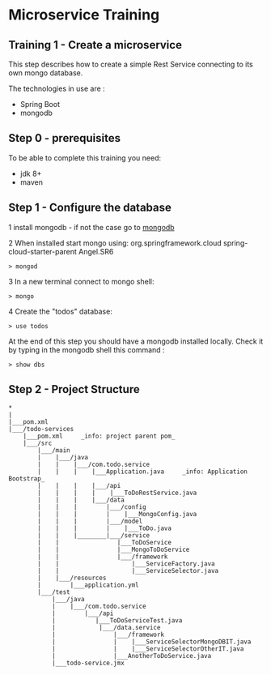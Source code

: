 # Microservice Training

## Training 1 - Create a microservice

This step describes how to create a simple Rest Service connecting to its own mongo database.

The technologies in use are :

* Spring Boot
* mongodb

## Step 0 - prerequisites
To be able to complete this training you need:
* jdk 8+
* maven

## Step 1 - Configure the database

1 install mongodb  - if not the case go to [mongodb](https://www.mongodb.org/)

2 When installed start mongo using:<parent>
                                           <groupId>org.springframework.cloud</groupId>
                                           <artifactId>spring-cloud-starter-parent</artifactId>
                                           <version>Angel.SR6</version>
                                       </parent>
```
> mongod
```
3 In a new terminal connect to mongo shell:
 ```
> mongo
 ```
4 Create the "todos" database:
```
> use todos
```

At the end of this step you should have a mongodb installed locally.
Check it by typing in the mongodb shell this command :
```
> show dbs
```

## Step 2 - Project Structure

```
*
|
|___pom.xml
|___/todo-services
    |___pom.xml     _info: project parent pom_
    |___/src
        |___/main
        |    |___/java
        |    |    |___/com.todo.service
        |    |    |    |___Application.java     _info: Application Bootstrap_
        |    |    |    |___/api
        |    |    |    |    |___ToDoRestService.java
        |    |    |    |___/data
        |    |    |        |___/config
        |    |    |        |    |___MongoConfig.java
        |    |    |        |___/model
        |    |    |        |    |___ToDo.java
        |    |    |________|___/service
        |    |                |___ToDoService
        |    |                |___MongoToDoService
        |    |                |___/framework
        |    |                    |___ServiceFactory.java
        |    |                    |___ServiceSelector.java
        |    |___/resources
        |        |___application.yml
        |___/test
            |___/java
            |    |___/com.todo.service
            |        |___/api
            |           |___ToDoServiceTest.java
            |            |___/data.service
            |                |___/framework
            |                |    |___ServiceSelectorMongoDBIT.java
            |                |    |___ServiceSelectorOtherIT.java
            |                |___AnotherToDoService.java
            |___todo-service.jmx
```




